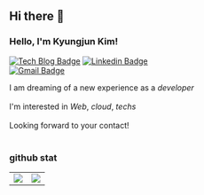 ## Hi there 👋
### Hello, I'm Kyungjun Kim!
[![Tech Blog Badge](http://img.shields.io/badge/-Tech%20blog-black?style=flat-square&logo=github&link=https://lksa4e.oopy.io/)](https://lksa4e.oopy.io/)
[![Linkedin Badge](https://img.shields.io/badge/-LinkedIn-blue?style=flat-square&logo=Linkedin&logoColor=white&link=https://www.linkedin.com/in/KJ77/)](https://www.linkedin.com/in/KJ77/)		
[![Gmail Badge](https://img.shields.io/badge/Gmail-d14836?style=flat-square&logo=Gmail&logoColor=white&link=mailto:lksa4e@gmail.com)](mailto:lksa4e@gmail.com)

I am dreaming of a new experience as a *developer*<br><br>
I'm interested in *Web*, *cloud*, *techs*<br><br>
Looking forward to your contact!<br><br>

### github stat
<table>
  <td>
    <a href = "https://github.com/anuraghazra/github-readme-stats">
      <img align="center" src = "https://github-readme-stats.vercel.app/api?username=lksa4e&show_icons=true">
  </td>
  <td>
    <a href = "https://github.com/anuraghazra/github-readme-stats">
      <img align="center" src = "https://github-readme-stats.vercel.app/api/top-langs/?username=lksa4e&layout=compact">
  </td>
  </table>
<!--
**lksa4e/lksa4e** is a ✨ _special_ ✨ repository because its `README.md` (this file) appears on your GitHub profile.

Here are some ideas to get you started:

- 🔭 I’m currently working on ...
- 🌱 I’m currently learning ...
- 👯 I’m looking to collaborate on ...
- 🤔 I’m looking for help with ...
- 💬 Ask me about ...
- 📫 How to reach me: ...
- 😄 Pronouns: ...
- ⚡ Fun fact: ...
-->
